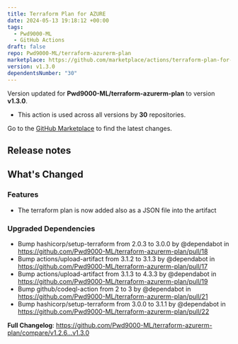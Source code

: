 ```yaml
---
title: Terraform Plan for AZURE
date: 2024-05-13 19:18:12 +00:00
tags:
  - Pwd9000-ML
  - GitHub Actions
draft: false
repo: Pwd9000-ML/terraform-azurerm-plan
marketplace: https://github.com/marketplace/actions/terraform-plan-for-azure
version: v1.3.0
dependentsNumber: "30"
---
```



Version updated for **Pwd9000-ML/terraform-azurerm-plan** to version **v1.3.0**.
- This action is used across all versions by **30** repositories.

Go to the [GitHub Marketplace](https://github.com/marketplace/actions/terraform-plan-for-azure) to find the latest changes.

## Release notes

## What's Changed

### Features

* The terraform plan is now added also as a JSON file into the artifact

### Upgraded Dependencies

* Bump hashicorp/setup-terraform from 2.0.3 to 3.0.0 by @dependabot in https://github.com/Pwd9000-ML/terraform-azurerm-plan/pull/18
* Bump actions/upload-artifact from 3.1.2 to 3.1.3 by @dependabot in https://github.com/Pwd9000-ML/terraform-azurerm-plan/pull/17
* Bump actions/upload-artifact from 3.1.3 to 4.3.3 by @dependabot in https://github.com/Pwd9000-ML/terraform-azurerm-plan/pull/19
* Bump github/codeql-action from 2 to 3 by @dependabot in https://github.com/Pwd9000-ML/terraform-azurerm-plan/pull/21
* Bump hashicorp/setup-terraform from 3.0.0 to 3.1.1 by @dependabot in https://github.com/Pwd9000-ML/terraform-azurerm-plan/pull/22


**Full Changelog**: https://github.com/Pwd9000-ML/terraform-azurerm-plan/compare/v1.2.6...v1.3.0
